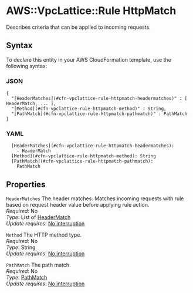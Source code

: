 # AWS::VpcLattice::Rule HttpMatch<a name="aws-properties-vpclattice-rule-httpmatch"></a>

Describes criteria that can be applied to incoming requests\.

## Syntax<a name="aws-properties-vpclattice-rule-httpmatch-syntax"></a>

To declare this entity in your AWS CloudFormation template, use the following syntax:

### JSON<a name="aws-properties-vpclattice-rule-httpmatch-syntax.json"></a>

```
{
  "[HeaderMatches](#cfn-vpclattice-rule-httpmatch-headermatches)" : [ HeaderMatch, ... ],
  "[Method](#cfn-vpclattice-rule-httpmatch-method)" : String,
  "[PathMatch](#cfn-vpclattice-rule-httpmatch-pathmatch)" : PathMatch
}
```

### YAML<a name="aws-properties-vpclattice-rule-httpmatch-syntax.yaml"></a>

```
  [HeaderMatches](#cfn-vpclattice-rule-httpmatch-headermatches): 
    - HeaderMatch
  [Method](#cfn-vpclattice-rule-httpmatch-method): String
  [PathMatch](#cfn-vpclattice-rule-httpmatch-pathmatch): 
    PathMatch
```

## Properties<a name="aws-properties-vpclattice-rule-httpmatch-properties"></a>

`HeaderMatches`  <a name="cfn-vpclattice-rule-httpmatch-headermatches"></a>
The header matches\. Matches incoming requests with rule based on request header value before applying rule action\.  
*Required*: No  
*Type*: List of [HeaderMatch](aws-properties-vpclattice-rule-headermatch.md)  
*Update requires*: [No interruption](https://docs.aws.amazon.com/AWSCloudFormation/latest/UserGuide/using-cfn-updating-stacks-update-behaviors.html#update-no-interrupt)

`Method`  <a name="cfn-vpclattice-rule-httpmatch-method"></a>
The HTTP method type\.  
*Required*: No  
*Type*: String  
*Update requires*: [No interruption](https://docs.aws.amazon.com/AWSCloudFormation/latest/UserGuide/using-cfn-updating-stacks-update-behaviors.html#update-no-interrupt)

`PathMatch`  <a name="cfn-vpclattice-rule-httpmatch-pathmatch"></a>
The path match\.  
*Required*: No  
*Type*: [PathMatch](aws-properties-vpclattice-rule-pathmatch.md)  
*Update requires*: [No interruption](https://docs.aws.amazon.com/AWSCloudFormation/latest/UserGuide/using-cfn-updating-stacks-update-behaviors.html#update-no-interrupt)